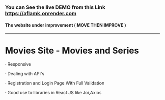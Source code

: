 ### You can See the live DEMO from this Link https://aflamk.onrender.com 
#### The website under improvement ( MOVE THEN IMPROVE )
---------------------------------------------

# Movies Site - Movies and Series
· Responsive

· Dealing with API's

· Registration and Login Page With Full Validation

· Good use to libraries in React JS like Joi,Axios
